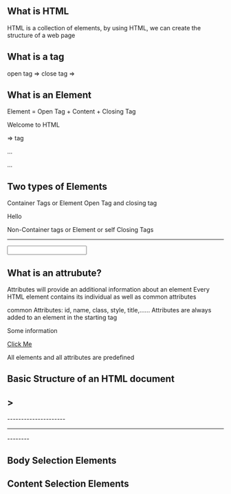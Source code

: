
What is HTML
------------
HTML is a collection of elements, by using HTML, we can create the structure of a web page


What is a tag
-------------
open tag => <tag>
close tag => </tag>


What is an Element
------------------
Element = Open Tag + Content + Closing Tag
        <p> Welcome to HTML </p>
        <div> => tag
        <p>...</p>
        <div>...</div>


Two types of Elements
---------------------
Container Tags or Element
Open Tag and closing tag
<p> Hello </p>

Non-Container tags or Element or self Closing Tags
<img/>
<br/>
<hr/>
<input/>
<base/>


What is an attrubute?
---------------------

Attributes will provide an additional information about an element
Every HTML element contains its individual as well as common attributes

common Attributes: id, name, class, style, title,......
Attributes are always added to an element in the starting tag

<tag-name attribute="..."><tag-name>
<p id="info" class="title" name="somenname">Some information</p>
<a id="link" class="links" href="" target="">Click Me</a>

All elements and all attributes are predefined



Basic Structure of an HTML document
-----------------------------------
<!DOCTYPE html>
<head>
  <meta charset="UTF-8">
  <meta name="viewport" content="width=device-width, initial-scale=1.0">
  <title>Document</title>
</head>
<body>
  
</body>
</html>

<Meta />>
---------------------

<style></style>
<link/>
---------------------

<script></script>
-----------------

<base />
--------

Body Selection Elements
-----------------------

Content Selection Elements
--------------------------

